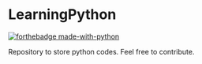 # LearningPython
[![forthebadge made-with-python](http://ForTheBadge.com/images/badges/made-with-python.svg)](https://www.python.org/)

Repository to store python codes. Feel free to contribute.


